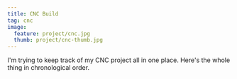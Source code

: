```yaml
---
title: CNC Build
tag: cnc
image:
  feature: project/cnc.jpg
  thumb: project/cnc-thumb.jpg
---
```


I'm trying to keep track of my CNC project all in one place. Here's the whole thing in chronological order.